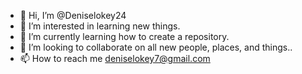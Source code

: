 - 👋 Hi, I’m @Deniselokey24
- 👀 I’m interested in learning new things.
- 🌱 I’m currently learning how to create a repository.
- 💞️ I’m looking to collaborate on all new people, places, and things..
- 📫 How to reach me deniselokey7@gmail.com

<!---
Deniselokey24/Deniselokey24 is a ✨ special ✨ repository because its `README.md` (this file) appears on your GitHub profile.
You can click the Preview link to take a look at your changes.
--->
